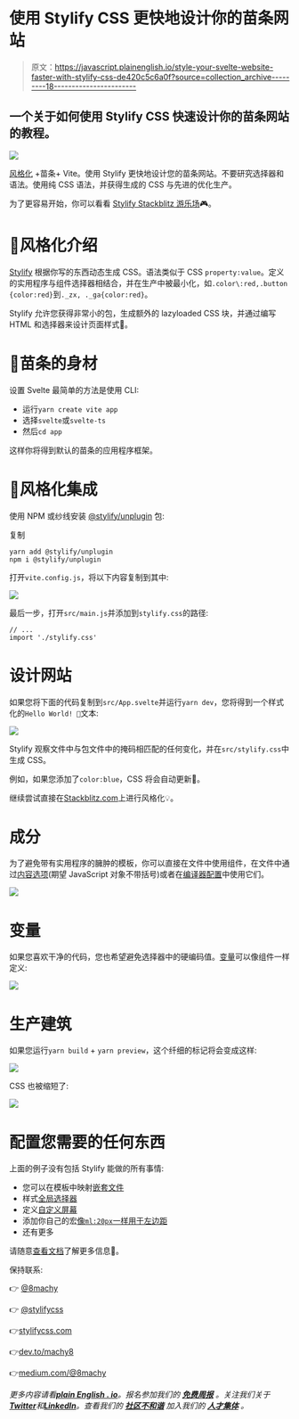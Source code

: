 # 使用 Stylify CSS 更快地设计你的苗条网站

> 原文：<https://javascript.plainenglish.io/style-your-svelte-website-faster-with-stylify-css-de420c5c6a0f?source=collection_archive---------18----------------------->

## 一个关于如何使用 Stylify CSS 快速设计你的苗条网站的教程。

![](img/b15615ee72dedfc59d6214db5c1a630a.png)

[风格化](https://stylifycss.com/) +苗条+ Vite。使用 Stylify 更快地设计您的苗条网站。不要研究选择器和语法。使用纯 CSS 语法，并获得生成的 CSS 与先进的优化生产。

为了更容易开始，你可以看看 [Stylify Stackblitz 游乐场](https://stackblitz.com/edit/stylify-svelte-vite?file=README.md,src%2FApp.svelte)🎮。

# 💎风格化介绍

[Stylify](https://stylifycss.com/) 根据你写的东西动态生成 CSS。语法类似于 CSS `property:value`。定义的实用程序与组件选择器相结合，并在生产中被最小化，如`.color\:red,.button {color:red}`到`._zx, ._ga{color:red}`。

Stylify 允许您获得非常小的包，生成额外的 lazyloaded CSS 块，并通过编写 HTML 和选择器来设计页面样式🤟。

# 🚀苗条的身材

设置 Svelte 最简单的方法是使用 CLI:

*   运行`yarn create vite app`
*   选择`svelte`或`svelte-ts`
*   然后`cd app`

这样你将得到默认的苗条的应用程序框架。

# 🔌风格化集成

使用 NPM 或纱线安装 [@stylify/unplugin](https://stylifycss.com/docs/unplugin) 包:

复制

```
yarn add @stylify/unplugin
npm i @stylify/unplugin
```

打开`vite.config.js`，将以下内容复制到其中:

![](img/aae73c2b78621606f2124b389436b8c8.png)

最后一步，打开`src/main.js`并添加到`stylify.css`的路径:

```
// ...
import './stylify.css'
```

# 设计网站

如果您将下面的代码复制到`src/App.svelte`并运行`yarn dev`，您将得到一个样式化的`Hello World! 🎉`文本:

![](img/e65ab708f6e0c5479d54c4fe434ec900.png)

Stylify 观察文件中与包文件中的掩码相匹配的任何变化，并在`src/stylify.css`中生成 CSS。

例如，如果您添加了`color:blue`，CSS 将会自动更新🎉。

继续尝试直接在[Stackblitz.com](https://stackblitz.com/edit/stylify-svelte-vite?file=README.md,src%2FApp.svelte)上进行风格化💡。

# 成分

为了避免带有实用程序的臃肿的模板，你可以直接在文件中使用组件，在文件中通过[内容选项](https://stylifycss.com/docs/get-started#defining-a-component)(期望 JavaScript 对象不带括号)或者在[编译器配置](https://stylifycss.com/docs/get-started#defining-a-component)中使用它们。

![](img/497063ddd18692cd85e894d9bcfdcefb.png)

# 变量

如果您喜欢干净的代码，您也希望避免选择器中的硬编码值。[变量](https://stylifycss.com/docs/get-started#adding-a-variable)可以像组件一样定义:

![](img/90bc3c38c1d71135306b4df21b766459.png)

# 生产建筑

如果您运行`yarn build` + `yarn preview`，这个纤细的标记将会变成这样:

![](img/741d599ff58db2a4c75aa1ca83767ec9.png)

CSS 也被缩短了:

![](img/e2e05d51b3098db64c06fa2cc3149d2c.png)

# 配置您需要的任何东西

上面的例子没有包括 Stylify 能做的所有事情:

*   您可以在模板中映射[嵌套文件](https://stylifycss.com/docs/bundler#files-content-option)
*   样式[全局选择器](https://stylifycss.com/docs/stylify/compiler#plainselectors)
*   定义[自定义屏幕](https://stylifycss.com/docs/stylify/compiler#screens)
*   添加你自己的宏[像`ml:20px`一样用于左边距](https://stylifycss.com/docs/stylify/compiler#macros)
*   还有更多

请随意[查看文档](https://stylifycss.com/docs/get-started)了解更多信息💎。

保持联系:

👉 [@8machy](https://twitter.com/8machy)

👉 [@stylifycss](https://twitter.com/stylifycss)

👉[stylifycss.com](https://stylifycss.com/)

👉[dev.to/machy8](https://machy8.hashnode.dev/dev.to/machy8)

👉[medium.com/@8machy](https://machy8.hashnode.dev/medium.com/@8machy)

*更多内容请看*[***plain English . io***](https://plainenglish.io/)*。报名参加我们的* [***免费周报***](http://newsletter.plainenglish.io/) *。关注我们关于*[***Twitter***](https://twitter.com/inPlainEngHQ)**和*[***LinkedIn***](https://www.linkedin.com/company/inplainenglish/)*。查看我们的* [***社区不和谐***](https://discord.gg/GtDtUAvyhW) *加入我们的* [***人才集体***](https://inplainenglish.pallet.com/talent/welcome) *。**